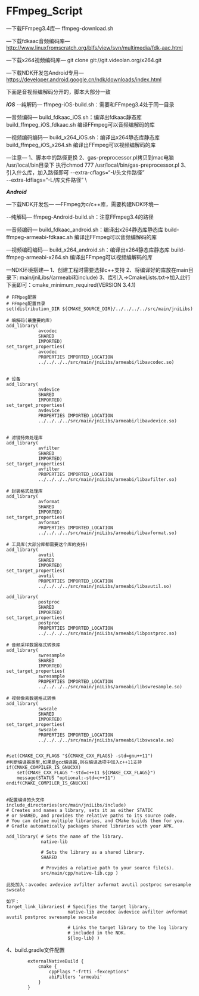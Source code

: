 # FFmpeg_Script
—下载FFmpeg3.4库—
ffmpeg-download.sh 

—下载fdkaac音频编码库—
http://www.linuxfromscratch.org/blfs/view/svn/multimedia/fdk-aac.html

—下载x264视频编码库—
git clone git://git.videolan.org/x264.git

—下载NDK开发包Android专用—
https://developer.android.google.cn/ndk/downloads/index.html

下面是音视频编解码分开的，脚本大部分一致

***********************iOS***********************
--纯解码—
ffmpeg-iOS-build.sh：需要和FFmpeg3.4处于同一目录

—音频编码—
build_fdkaac_iOS.sh：编译出fdkaac静态库
build_ffmpeg_iOS_fdkaac.sh 编译FFmpeg可以音频编解码的库

—视频编码编码—
build_x264_iOS.sh：编译出x264静态库静态库
build_ffmpeg_iOS_x264.sh 编译出FFmpeg可以视频编解码的库

—注意—
1、脚本中的路径更换
2、gas-preprocessor.pl拷贝到mac电脑 /usr/local/bin目录下
执行chmod 777 /usr/local/bin/gas-preprocessor.pl
3、引入什么库，加入路径即可
--extra-cflags=“-I/头文件路径” \
--extra-ldflags=“-L/库文件路径” \

***********************Android***********************

—下载NDK开发包—
—FFmpeg为c/c++库，需要构建NDK环境—

--纯解码—
ffmpeg-Android-build.sh：注意FFmpeg3.4的路径

—音频编码—
build_fdkaac_android.sh：编译出x264静态库静态库
build-ffmpeg-armeabi-fdkaac.sh 编译出FFmpeg可以音频编解码的库

—视频编码编码—
build_x264_android.sh：编译出x264静态库静态库
build-ffmpeg-armeabi-x264.sh 编译出FFmpeg可以视频编解码的库

—NDK环境搭建—
1、创建工程时需要选择c++支持
2、将编译好的库放在main目录下: main/jniLibs/(armeabi和include)
3、库引入->CmakeLists.txt->加入此行下面即可：cmake_minimum_required(VERSION 3.4.1) 
```
# FFMpeg配置
# FFmpeg配置目录
set(distribution_DIR ${CMAKE_SOURCE_DIR}/../../../../src/main/jniLibs)

# 编解码(最重要的库)
add_library(
            avcodec
            SHARED
            IMPORTED)
set_target_properties(
            avcodec
            PROPERTIES IMPORTED_LOCATION
            ../../../../src/main/jniLibs/armeabi/libavcodec.so)


# 设备
add_library(
            avdevice
            SHARED
            IMPORTED)
set_target_properties(
            avdevice
            PROPERTIES IMPORTED_LOCATION
            ../../../../src/main/jniLibs/armeabi/libavdevice.so)


# 滤镜特效处理库
add_library(
            avfilter
            SHARED
            IMPORTED)
set_target_properties(
            avfilter
            PROPERTIES IMPORTED_LOCATION
            ../../../../src/main/jniLibs/armeabi/libavfilter.so)

# 封装格式处理库
add_library(
            avformat
            SHARED
            IMPORTED)
set_target_properties(
            avformat
            PROPERTIES IMPORTED_LOCATION
            ../../../../src/main/jniLibs/armeabi/libavformat.so)

# 工具库(大部分库都需要这个库的支持)
add_library(
            avutil
            SHARED
            IMPORTED)
set_target_properties(
            avutil
            PROPERTIES IMPORTED_LOCATION
            ../../../../src/main/jniLibs/armeabi/libavutil.so)

add_library(
            postproc
            SHARED
            IMPORTED)
set_target_properties(
            postproc
            PROPERTIES IMPORTED_LOCATION
            ../../../../src/main/jniLibs/armeabi/libpostproc.so)

# 音频采样数据格式转换库
add_library(
            swresample
            SHARED
            IMPORTED)
set_target_properties(
            swresample
            PROPERTIES IMPORTED_LOCATION
            ../../../../src/main/jniLibs/armeabi/libswresample.so)

# 视频像素数据格式转换
add_library(
            swscale
            SHARED
            IMPORTED)
set_target_properties(
            swscale
            PROPERTIES IMPORTED_LOCATION
            ../../../../src/main/jniLibs/armeabi/libswscale.so)


#set(CMAKE_CXX_FLAGS "${CMAKE_CXX_FLAGS} -std=gnu++11")
#判断编译器类型,如果是gcc编译器,则在编译选项中加入c++11支持
if(CMAKE_COMPILER_IS_GNUCXX)
    set(CMAKE_CXX_FLAGS "-std=c++11 ${CMAKE_CXX_FLAGS}")
    message(STATUS "optional:-std=c++11")
endif(CMAKE_COMPILER_IS_GNUCXX)


#配置编译的头文件
include_directories(src/main/jniLibs/include)
# Creates and names a library, sets it as either STATIC
# or SHARED, and provides the relative paths to its source code.
# You can define multiple libraries, and CMake builds them for you.
# Gradle automatically packages shared libraries with your APK.

add_library( # Sets the name of the library.
             native-lib

             # Sets the library as a shared library.
             SHARED

             # Provides a relative path to your source file(s).
             src/main/cpp/native-lib.cpp )

此处加入：avcodec avdevice avfilter avformat avutil postproc swresample swscale 

如下：
target_link_libraries( # Specifies the target library.
                       native-lib avcodec avdevice avfilter avformat avutil postproc swresample swscale

                       # Links the target library to the log library
                       # included in the NDK.
                       ${log-lib} )
```
4、build.gradle文件配置
```
        externalNativeBuild {
            cmake {
                cppFlags "-frtti -fexceptions"
                abiFilters 'armeabi'
            }
        }
```

